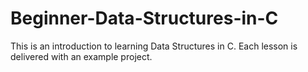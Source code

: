 # Beginner-Data-Structures-in-C
This is an introduction to learning Data Structures in C. Each lesson is delivered with an example project. 
